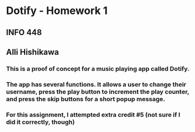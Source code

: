 # Dotify - Homework 1
## INFO 448
## Alli Hishikawa

### This is a proof of concept for a music playing app called Dotify.
### The app has several functions. It allows a user to change their username, press the play button to increment the play counter, and press the skip buttons for a short popup message.

### For this assignment, I attempted extra credit #5 (not sure if I did it correctly, though)
